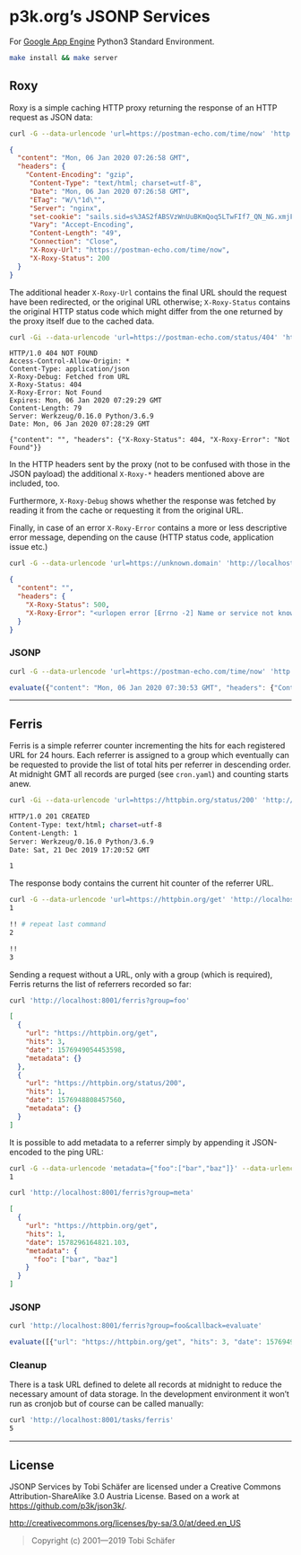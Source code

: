 p3k.org’s JSONP Services
========================

For [Google App Engine](https://cloud.google.com/appengine/docs/standard/python3/) Python3 Standard Environment.

```sh
make install && make server
```

Roxy
----

Roxy is a simple caching HTTP proxy returning the response of an HTTP request as JSON data:

```sh
curl -G --data-urlencode 'url=https://postman-echo.com/time/now' 'http://localhost:8001/roxy'
```

```json
{
  "content": "Mon, 06 Jan 2020 07:26:58 GMT",
  "headers": {
    "Content-Encoding": "gzip",
     "Content-Type": "text/html; charset=utf-8",
     "Date": "Mon, 06 Jan 2020 07:26:58 GMT",
     "ETag": "W/\"1d\"",
     "Server": "nginx",
     "set-cookie": "sails.sid=s%3AS2fABSVzWnUuBKmQoq5LTwFIf7_QN_NG.xmjFxEuq5w2mVp9DLrknr6tNryVW4JnGO4u5N%2F8dk58; Path=/; HttpOnly",
     "Vary": "Accept-Encoding",
     "Content-Length": "49",
     "Connection": "Close",
     "X-Roxy-Url": "https://postman-echo.com/time/now",
     "X-Roxy-Status": 200
  }
}
```

The additional header `X-Roxy-Url` contains the final URL should the request have been redirected, or the original URL otherwise; `X-Roxy-Status` contains the original HTTP status code which might differ from the one returned by the proxy itself due to the cached data.

```sh
curl -Gi --data-urlencode 'url=https://postman-echo.com/status/404' 'http://localhost:8001/roxy'
```

```plain
HTTP/1.0 404 NOT FOUND
Access-Control-Allow-Origin: *
Content-Type: application/json
X-Roxy-Debug: Fetched from URL
X-Roxy-Status: 404
X-Roxy-Error: Not Found
Expires: Mon, 06 Jan 2020 07:29:29 GMT
Content-Length: 79
Server: Werkzeug/0.16.0 Python/3.6.9
Date: Mon, 06 Jan 2020 07:28:29 GMT

{"content": "", "headers": {"X-Roxy-Status": 404, "X-Roxy-Error": "Not Found"}}
```

In the HTTP headers sent by the proxy (not to be confused with those in the JSON payload) the additional `X-Roxy-*` headers mentioned above are included, too. 

Furthermore, `X-Roxy-Debug` shows whether the response was fetched by reading it from the cache or requesting it from the original URL.

Finally, in case of an error `X-Roxy-Error` contains a more or less descriptive error message, depending on the cause (HTTP status code, application issue etc.)

```sh
curl -G --data-urlencode 'url=https://unknown.domain' 'http://localhost:8001/roxy'
```

```json
{
  "content": "",
  "headers": {
    "X-Roxy-Status": 500,
    "X-Roxy-Error": "<urlopen error [Errno -2] Name or service not known>"
  }
}
```

### JSONP

```sh
curl -G --data-urlencode 'url=https://postman-echo.com/time/now' 'http://localhost:8001/roxy?callback=evaluate'
```

```js
evaluate({"content": "Mon, 06 Jan 2020 07:30:53 GMT", "headers": {"Content-Encoding": "gzip", "Content-Type": "text/html; charset=utf-8", "Date": "Mon, 06 Jan 2020 07:30:53 GMT", "ETag": "W/\"1d\"", "Server": "nginx", "set-cookie": "sails.sid=s%3AsPZWnJe5WvmBOFj4iIydYgPGVcx-zccy.VKP6VA7uRXxkYqk%2FuwCCR9aUnMnb2BfmppSs5sC92es; Path=/; HttpOnly", "Vary": "Accept-Encoding", "Content-Length": "49", "Connection": "Close", "X-Roxy-Url": "https://postman-echo.com/time/now", "X-Roxy-Status": 200}})
```

---

Ferris
------

Ferris is a simple referrer counter incrementing the hits for each registered URL for 24 hours. Each referrer is assigned to a group which eventually can be requested to provide the list of total hits per referrer in descending order. At midnight GMT all records are purged (see `cron.yaml`) and counting starts anew.

```sh
curl -Gi --data-urlencode 'url=https://httpbin.org/status/200' 'http://localhost:8001/ferris?group=foo'

HTTP/1.0 201 CREATED
Content-Type: text/html; charset=utf-8
Content-Length: 1
Server: Werkzeug/0.16.0 Python/3.6.9
Date: Sat, 21 Dec 2019 17:20:52 GMT

1
```

The response body contains the current hit counter of the referrer URL.

```sh
curl -G --data-urlencode 'url=https://httpbin.org/get' 'http://localhost:8001/ferris?group=foo'
1

!! # repeat last command
2

!!
3
```

Sending a request without a URL, only with a group (which is required), Ferris returns the list of referrers recorded so far:

```sh
curl 'http://localhost:8001/ferris?group=foo'
```

```json
[
  {
    "url": "https://httpbin.org/get",
    "hits": 3,
    "date": 1576949054453598,
    "metadata": {}
  },
  {
    "url": "https://httpbin.org/status/200",
    "hits": 1,
    "date": 1576948808457560,
    "metadata": {}
  }
]
```

It is possible to add metadata to a referrer simply by appending it JSON-encoded to the ping URL:

```sh
curl -G --data-urlencode 'metadata={"foo":["bar","baz"]}' --data-urlencode 'url=https://httpbin.org/get' 'http://localhost:8001/ferris?group=meta'
1
```

```sh
curl 'http://localhost:8001/ferris?group=meta'
```

```json
[
  {
    "url": "https://httpbin.org/get", 
    "hits": 1, 
    "date": 1578296164821.103, 
    "metadata": {
      "foo": ["bar", "baz"]
    }
  }
]
```

### JSONP

```sh
curl 'http://localhost:8001/ferris?group=foo&callback=evaluate'
```

```js
evaluate([{"url": "https://httpbin.org/get", "hits": 3, "date": 1576949054453598}, {"url": "https://httpbin.org/status/200", "hits": 1, "date": 1576948808457560}])
```

### Cleanup

There is a task URL defined to delete all records at midnight to reduce the necessary amount of data storage. In the development environment it won’t run as cronjob but of course can be called manually:

```sh
curl 'http://localhost:8001/tasks/ferris'
5
```

---

License
-------

JSONP Services by Tobi Schäfer are licensed under a Creative Commons Attribution-ShareAlike 3.0 Austria License. Based on a work at https://github.com/p3k/json3k/.

http://creativecommons.org/licenses/by-sa/3.0/at/deed.en_US

> Copyright (c) 2001—2019 Tobi Schäfer
